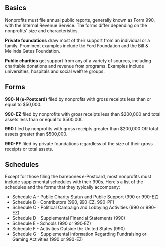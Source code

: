 ## Basics

Nonprofits must file annual public reports, generally known as Form 990, with the Internal Revenue Service. The forms differ depending on the nonprofits' size and characteristics.

**Private foundations** draw most of their support from an individual or a family. Prominent examples include the Ford Foundation and the Bill & Melinda Gates Foundation.

**Public charities** get support from any of a variety of sources, including charitable donations and revenue from programs. Examples include universities, hospitals and social welfare groups.

## Forms

**990-N (e-Postcard)** filed by nonprofits with gross receipts less than or equal to $50,000.

**990-EZ** filed by nonprofits with gross receipts less than $200,000 and total assets less than or equal to $500,000.

**990** filed by nonprofits with gross receipts greater than $200,000 OR total assets greater than $500,000.

**990-PF** filed by private foundations regardless of the size of their gross receipts or total assets.

## Schedules

Except for those filing the barebones e-Postcard, most nonprofits must include supplemental schedules with their 990s. Here's a list of the schedules and the forms that they typically accompany:

* Schedule A - Public Charity Status and Public Support (990 or 990-EZ)
* Schedule B - Contributors (990, 990-EZ, 990-PF)
* Schedule C - Political Campaign and Lobbying Activities (990 or 990-EZ)
* Schedule D - Supplemental Financial Statements (990)
* Schedule E - Schools (990 or 990-EZ)
* Schedule F - Activities Outside the United States (990)
* Schedule G - Supplemental Information Regarding Fundraising or Gaming Activities (990 or 990-EZ)
